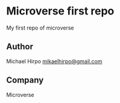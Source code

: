 # Microverse first repo

My first repo of microverse

## Author
Michael Hirpo
mikaelhirpo@gmail.com

## Company
Microverse

